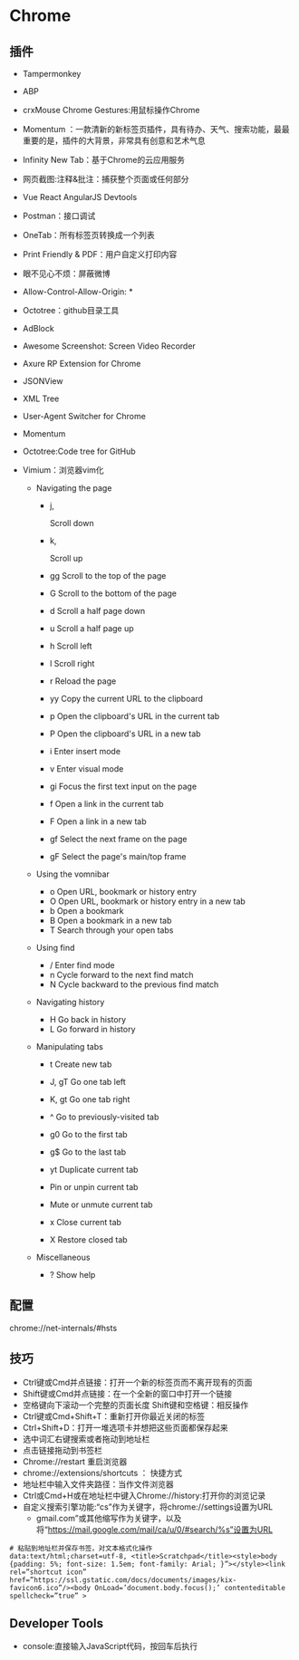 # Chrome

## 插件

- Tampermonkey
- ABP
- crxMouse Chrome Gestures:用鼠标操作Chrome
- Momentum ：一款清新的新标签页插件，具有待办、天气、搜索功能，最最重要的是，插件的大背景，非常具有创意和艺术气息
- Infinity New Tab：基于Chrome的云应用服务
- 网页截图:注释&批注：捕获整个页面或任何部分
- Vue React AngularJS Devtools
- Postman：接口调试
- OneTab：所有标签页转换成一个列表
- Print Friendly & PDF：用户自定义打印内容
- 眼不见心不烦：屏蔽微博
- Allow-Control-Allow-Origin: *
- Octotree：github目录工具
- AdBlock
- Awesome Screenshot: Screen Video Recorder
- Axure RP Extension for Chrome
- JSONView
- XML Tree
- User-Agent Switcher for Chrome
- Momentum
- Octotree:Code tree for GitHub
- Vimium：浏览器vim化

  - Navigating the page

    - j,

      <c-e>    Scroll down</c-e>

    - k,

      <c-y>    Scroll up</c-y>

    - gg Scroll to the top of the page
    - G Scroll to the bottom of the page
    - d Scroll a half page down
    - u Scroll a half page up
    - h Scroll left
    - l Scroll right
    - r Reload the page
    - yy Copy the current URL to the clipboard
    - p Open the clipboard's URL in the current tab
    - P Open the clipboard's URL in a new tab
    - i Enter insert mode
    - v Enter visual mode
    - gi Focus the first text input on the page
    - f Open a link in the current tab
    - F Open a link in a new tab
    - gf Select the next frame on the page
    - gF Select the page's main/top frame

  - Using the vomnibar

    - o Open URL, bookmark or history entry
    - O Open URL, bookmark or history entry in a new tab
    - b Open a bookmark
    - B Open a bookmark in a new tab
    - T Search through your open tabs

  - Using find

    - / Enter find mode
    - n Cycle forward to the next find match
    - N Cycle backward to the previous find match

  - Navigating history

    - H Go back in history
    - L Go forward in history

  - Manipulating tabs

    - t Create new tab
    - J, gT Go one tab left
    - K, gt Go one tab right
    - ^ Go to previously-visited tab
    - g0 Go to the first tab
    - g$ Go to the last tab
    - yt Duplicate current tab
    - <a-p>        Pin or unpin current tab</a-p>

    - <a-m>        Mute or unmute current tab</a-m>

    - x Close current tab
    - X Restore closed tab

  - Miscellaneous

    - ? Show help

## 配置

chrome://net-internals/#hsts

## 技巧

* Ctrl键或Cmd并点链接：打开一个新的标签页而不离开现有的页面
* Shift键或Cmd并点链接：在一个全新的窗口中打开一个链接
* 空格键向下滚动一个完整的页面长度 Shift键和空格键：相反操作
* Ctrl键或Cmd+Shift+T：重新打开你最近关闭的标签
* Ctrl+Shift+D：打开一堆选项卡并想把这些页面都保存起来
* 选中词汇右键搜索或者拖动到地址栏
* 点击链接拖动到书签栏
* Chrome://restart 重启浏览器
* chrome://extensions/shortcuts ： 快捷方式
* 地址栏中输入文件夹路径：当作文件浏览器
* Ctrl或Cmd+H或在地址栏中键入Chrome://history:打开你的浏览记录
* 自定义搜索引擎功能:“cs”作为关键字，将chrome://settings设置为URL
    - gmail.com”或其他缩写作为关键字，以及将“https://mail.google.com/mail/ca/u/0/#search/%s”设置为URL

```
# 粘贴到地址栏并保存书签，对文本格式化操作
data:text/html;charset=utf-8, <title>Scratchpad</title><style>body {padding: 5%; font-size: 1.5em; font-family: Arial; }”></style><link rel=”shortcut icon” href=”https://ssl.gstatic.com/docs/documents/images/kix-favicon6.ico”/><body OnLoad=’document.body.focus();’ contenteditable spellcheck=”true” >
```

## Developer Tools

* console:直接输入JavaScript代码，按回车后执行


